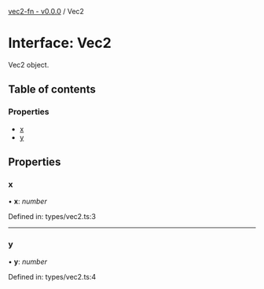 [vec2-fn - v0.0.0](https://github.com/lloydevans/vec2-fn/blob/main/docs/md/README.md) / Vec2

# Interface: Vec2

Vec2 object.

## Table of contents

### Properties

- [x](https://github.com/lloydevans/vec2-fn/blob/main/docs/md/interfaces/vec2.md#x)
- [y](https://github.com/lloydevans/vec2-fn/blob/main/docs/md/interfaces/vec2.md#y)

## Properties

### x

• **x**: *number*

Defined in: types/vec2.ts:3

___

### y

• **y**: *number*

Defined in: types/vec2.ts:4
